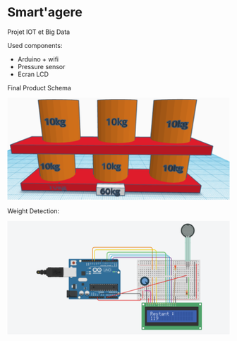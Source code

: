 # Smart'agere
Projet IOT et Big Data

Used components:

- Arduino + wifi
- Pressure sensor
- Ecran LCD


Final Product Schema

![alt text](https://github.com/cousincecile/iot/blob/main/schema_etagere.PNG)

Weight Detection:

![alt text](https://github.com/cousincecile/iot/blob/main/schema-detection-poids.PNG)
